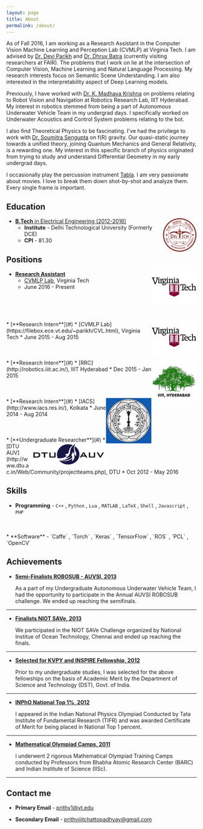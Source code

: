 ```yaml
---
layout: page
title: About
permalink: /about/
---
```


As of Fall 2016, I am working as a Research Assistant in the Computer Vision Machine Learning and Perception Lab (CVMLP) at Virginia Tech. I am advised by [Dr. Devi Parikh](https://filebox.ece.vt.edu/~parikh) and [Dr. Dhruv Batra](https://filebox.ece.vt.edu/~dbatra) (currently visiting researchers at FAIR). The problems that I work on lie at the intersection of Computer Vision, Machine Learning and Natural Language Processing. My research interests focus on Semantic Scene Understanding. I am also interested in the interpretability aspect of Deep Learning models.

Previously, I have worked with [Dr. K. Madhava Krishna](http://faculty.iiit.ac.in/~mkrishna/) on problems relating to Robot Vision and Navigation at Robotics Research Lab, IIIT Hyderabad. My interest in robotics stemmed from being a part of Autonomous Underwater Vehicle Team in my undergrad days. I specifically worked on Underwater Acoustics and Control System problems relating to the bot.

I also find Theoretical Physics to be fascinating. I've had the privilege to work with [Dr. Soumitra Sengupta](http://www.iacs.res.in/theoph/tpssg/) on f(R) gravity. Our quasi-static journey towards a unified theory, joining Quantum Mechanics and General Relativity, is a rewarding one. My interest in this specific branch of physics originated from trying to study and understand Differential Geometry in my early undergrad days.

I occasionally play the percussion instrument [Tabla](https://en.wikipedia.org/wiki/Tabla). I am very passionate about movies. I love to break them down shot-by-shot and analyze them. Every single frame is important. 


## Education

* [**B.Tech** in Electrical Engineering (2012-2016)](#) <img src="/images/dtu_logo.png" style="float:right;width:90px;height:90px;"> 
	* **Institute** -  Delhi Technological University (Formerly DCE) 
	* **CPI** - 81.30

## Positions

* [**Research Assistant**](#)  <img src="/images/vt_logo.jpg" style="float:right;width:120px;height:90px;">
	* [CVMLP Lab](https://filebox.ece.vt.edu/~parikh/CVL.html), Virginia Tech
	* June 2016 - Present
<br/>
<br/>
<br/>
<br/>
* [**Research Intern**](#)  <img src="/images/vt_logo.jpg" style="float:right;width:120px;height:90px;">
	* [CVMLP Lab](https://filebox.ece.vt.edu/~parikh/CVL.html), Virginia Tech
	* June 2015 - Aug 2015 
<br/>
<br/>
<br/>
<br/>
* [**Research Intern**](#)  <img src="/images/iiit_logo.png" style="float:right;width:120px;height:120px;">
	* [RRC](http://robotics.iiit.ac.in/), IIIT Hyderabad
	* Dec 2015 - Jan 2015
<br/>
<br/>
<br/>
<br/>
* [**Research Intern**](#)  <img src="/images/iacs_logo.jpg" style="float:right;width:120px;height:120px;">
	* [IACS](http://www.iacs.res.in/), Kolkata
	* June 2014 - Aug 2014
<br/>
<br/>
<br/>
<br/>
* [**Undergraduate Researcher**](#)  <img src="/images/auv_logo.png" style="float:right;width:200px;height:60px;">
	* [DTU AUV](http://www.dtu.ac.in/Web/Community/projectteams.php), DTU
	* Oct 2012 - May 2016


## Skills

* **Programming** - `C++` , `Python` , `Lua` , `MATLAB` , `LaTeX` , `Shell` , `Javascript` , `PHP`
<br/>
<br/> 
* **Software** - `Caffe` , `Torch` , `Keras` , `TensorFlow` , `ROS` , `PCL` , `OpenCV` 
    
    
## Achievements


* [**Semi-Finalists ROBOSUB - AUVSI, 2013**](#) 
   
   As a part of my Undergraduate Autonomous Underwater Vehicle Team, I had the opportunity to participate in the Annual AUVSI ROBOSUB challenge. We ended up reaching the semifinals.  

***

* [**Finalists NIOT SAVe, 2013**](#) 

    We participated in the NIOT SAVe Challenge organized by National Institue of Ocean Technology, Chennai and ended up reaching the finals.

***

* [**Selected for KVPY and INSPIRE Fellowship, 2012**](#) 

   Prior to my undergraduate studies, I was selected for the above fellowships on the basis of Academic Merit by the Department of Science and Technology (DST), Govt. of India.

***

* [**INPhO National Top 1%, 2012**](#)

	I appeared in the Indian National Physics Olympiad Conducted by Tata Institute of Fundamental Research (TIFR) and was awarded Certificate of Merit for being placed in National Top 1 percent.

***

* [**Mathematical Olympiad Camps, 2011**](#)

	I underwent 2 rigorous Mathematical Olympiad Training Camps conducted by Professors from Bhabha Atomic Research Center (BARC) and Indian Institute of Science (IISc).

***

## Contact me


* **Primary Email** - [prithv1@vt.edu](mailto:prithv1@vt.edu)

* **Secondary  Email** - [prithvijitchattopadhyay@gmail.com](mailto:prithvijitchattopadhyay@gmail.com)

